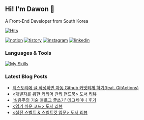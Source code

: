 ## Hi! I'm Dawon 👋

A Front-End Developer from South Korea

[![Hits](https://hits.seeyoufarm.com/api/count/incr/badge.svg?url=https%3A%2F%2Fgithub.com%2FDawon00&count_bg=%23B1C978&title_bg=%23000000&icon=&icon_color=%23E7E7E7&title=%F0%9F%91%80++Today%27s+Visits+%2F+Total+Visits&edge_flat=false)](https://hits.seeyoufarm.com)

[![notion](https://img.shields.io/badge/notion-000000?style=for-the-badge&logo=notion&logoColor=white)](https://seodawon.notion.site/Web-Developer-567c47ab15e5490994e50b527510bb69) [![tistory](https://img.shields.io/badge/tistory-ff5544?style=for-the-badge&logo=tistory&logoColor=white)](https://dawonny.tistory.com/) [![instagram](https://img.shields.io/badge/instagram-E4405F?style=for-the-badge&logo=instagram&logoColor=white)](https://www.instagram.com/wonny_dev/) [![linkedin](https://img.shields.io/badge/linkedin-0A66C2?style=for-the-badge&logo=linkedin&logoColor=white)](https://www.linkedin.com/in/%EB%8B%A4%EC%9B%90-%EC%84%9C-77846b295/)

### Languages & Tools

[![My Skills](https://skillicons.dev/icons?i=git,js,html,css,react,tailwind,vscode,notion)](https://skillicons.dev)





### Latest Blog Posts

- [티스토리에 글 작성하면 자동 Github 커밋되게 하기(feat. GitActions)](https://dawonny.tistory.com/468)
- [&lt;개발자를 위한 커리어 관리 핸드북&gt; 도서 리뷰](https://dawonny.tistory.com/467)
- ['실용주의 기술 블로그 글쓰기' 테크세미나 후기](https://dawonny.tistory.com/466)
- [&lt;읽기 쉬운 코드&gt; 도서 리뷰](https://dawonny.tistory.com/465)
- [&lt;실전 스벨트 &amp; 스벨트킷 입문&gt; 도서 리뷰](https://dawonny.tistory.com/464)

